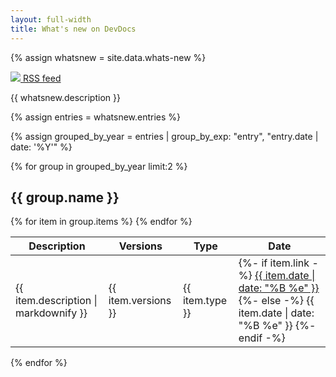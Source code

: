 ```yaml
---
layout: full-width
title: What's new on DevDocs
---
```


{% assign whatsnew = site.data.whats-new %}

<a class="btn" href="{{ whatsnew.thread }}"><img src="{{ site.baseurl }}/assets/i/icons/rss.svg" /> RSS feed</a>
<!-- The link enables RSS readers to recognize the whatsnew-feed thread on the page -->
<link rel="alternate" type="application/atom+xml" title="What's new on Magento DevDocs" href= "{{ whatsnew.thread }}" />

{{ whatsnew.description }}

{% assign entries = whatsnew.entries %}

{% assign grouped_by_year = entries | group_by_exp: "entry", "entry.date | date: '%Y'" %}

{% for group in grouped_by_year limit:2 %}

## {{ group.name }}

<table>
  <thead>
    <tr>
      <th>Description</th>
      <th>Versions</th>
      <th>Type</th>
      <th>Date</th>
    </tr>
  </thead>
  <tbody>
  {% for item in group.items %}
    <tr>
      <td>{{ item.description | markdownify }}</td>
      <td>{{ item.versions }}</td>
      <td>{{ item.type }}</td>
      <td>
          {%- if item.link -%}
              <a href="{{ item.link }}">{{ item.date | date: "%B&nbsp;%e" }}</a>
          {%- else -%}
              {{ item.date | date: "%B&nbsp;%e" }}
          {%- endif -%}
      </td>
    </tr>
  {% endfor %}
  </tbody>
</table>

{% endfor %}
